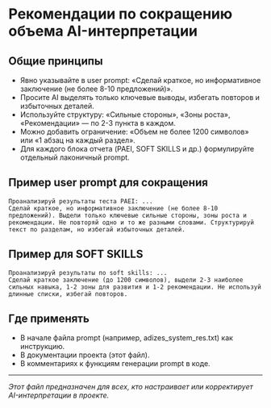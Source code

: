 # Рекомендации по сокращению объема AI-интерпретации

## Общие принципы
- Явно указывайте в user prompt: «Сделай краткое, но информативное заключение (не более 8-10 предложений)».
- Просите AI выделять только ключевые выводы, избегать повторов и избыточных деталей.
- Используйте структуру: «Сильные стороны», «Зоны роста», «Рекомендации» — по 2-3 пункта в каждом.
- Можно добавить ограничение: «Объем не более 1200 символов» или «1 абзац на каждый раздел».
- Для каждого блока отчета (PAEI, SOFT SKILLS и др.) формулируйте отдельный лаконичный prompt.

## Пример user prompt для сокращения

```
Проанализируй результаты теста PAEI: ...
Сделай краткое, но информативное заключение (не более 8-10 предложений). Выдели только ключевые сильные стороны, зоны роста и рекомендации. Не повторяй одно и то же разными словами. Структурируй текст по разделам, но избегай избыточных деталей.
```

## Пример для SOFT SKILLS

```
Проанализируй результаты по soft skills: ...
Сделай краткое заключение (до 1200 символов), выдели 2-3 наиболее сильных навыка, 1-2 зоны для развития и 1-2 рекомендации. Не используй длинные списки, избегай повторов.
```

## Где применять
- В начале файла prompt (например, adizes_system_res.txt) как инструкцию.
- В документации проекта (этот файл).
- В комментариях к функциям генерации prompt в коде.

---

_Этот файл предназначен для всех, кто настраивает или корректирует AI-интерпретации в проекте._
